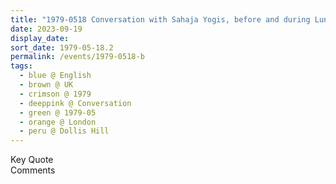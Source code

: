 ```yaml
---
title: "1979-0518 Conversation with Sahaja Yogis, before and during Lunch, Āśhram, 8, Hamilton Road, Dollis Hill, London NW10 1NX, UK (date and location not sure)"
date: 2023-09-19
display_date: 
sort_date: 1979-05-18.2
permalink: /events/1979-0518-b
tags:
  - blue @ English
  - brown @ UK
  - crimson @ 1979
  - deeppink @ Conversation
  - green @ 1979-05
  - orange @ London
  - peru @ Dollis Hill
---
```


<wave-list>
  <list-title color="green" width="75">Key Quote</list-title>
  <list-item color="BlanchedAlmond"  width="200"></list-item>
  <list-item color="Lavender"></list-item>
  <list-item color="BlanchedAlmond"></list-item>
</wave-list>

<br>

<wave-list>
  <list-title color="green" width="75">Comments</list-title>
  <list-item color="BlanchedAlmond"  width="200"></list-item>
  <list-item color="Lavender"></list-item>
  <list-item color="BlanchedAlmond"></list-item>
</wave-list>